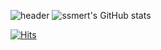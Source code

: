 ![header](https://capsule-render.vercel.app/api?type=waving&amp;color=gradient&customColorList=3,2,3,3,3,3&amp;height=300&amp;section=header&amp;text=@ssmert&amp;fontSize=90&amp;animation=fadeIn&amp;fontAlignY=38&amp;desc=Do%20Your%20Best%20For%20Me,%20Please&amp;descAlignY=60&amp;descAlign=80)
![ssmert's GitHub stats](https://github-readme-stats.vercel.app/api?username=ssmert&theme=midnight-purple&show_icons=true)

[![Hits](https://hits.seeyoufarm.com/api/count/incr/badge.svg?url=https%3A%2F%2Fgithub.com%2Fssmert%2Fhit-counter&count_bg=%2379C83D&title_bg=%23555555&icon=&icon_color=%23BE4141&title=hits&edge_flat=false)](https://hits.seeyoufarm.com)
